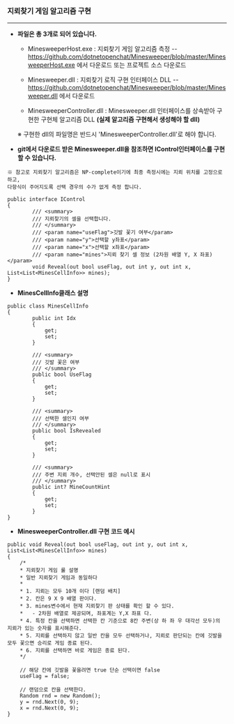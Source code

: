 ### **지뢰찾기 게임 알고리즘 구현**

***
* **파일은 총 3개로 되어 있습니다.**
  - MinesweeperHost.exe : 지뢰찾기 게임 알고리즘 측정
  -- https://github.com/dotnetopenchat/Minesweeper/blob/master/MinesweeperHost.exe 에서 다운로드 또는 프로젝트 소스 다운로드
  
  - Minesweeper.dll : 지뢰찾기 로직 구현 인터페이스 DLL
  --https://github.com/dotnetopenchat/Minesweeper/blob/master/Minesweeper.dll 에서 다운로드
  
  - MinesweeperController.dll : Minesweeper.dll 인터페이스를 상속받아 구현한 구현체 알고리즘 DLL
  **(실제 알고리즘 구현해서 생성해야 할 dll)**
  
  ※ 구현한 dll의 파일명은 반드시 'MinesweeperController.dll'로 해야 합니다.

* **git에서 다운로드 받은 Minesweeper.dll을 참조하면 IControl인터페이스를 구현할 수 있습니다.**


```
※ 참고로 지뢰찾기 알고리즘은 NP-complete이기에 최종 측정시에는 지뢰 위치를 고정으로 하고,
다항식이 주어지도록 선택 경우의 수가 없게 측정 합니다.
```


```
public interface IControl
{
        /// <summary>
        /// 지뢰찾기의 셀을 선택합니다.
        /// </summary>
        /// <param name="useFlag">깃발 꽃기 여부</param>
        /// <param name="y">선택할 y좌표</param>
        /// <param name="x">선택할 x좌표</param>
        /// <param name="mines">지뢰 찾기 셀 정보 (2차원 배열 Y, X 좌표)</param>
        void Reveal(out bool useFlag, out int y, out int x, List<List<MinesCellInfo>> mines);
}
```

* **MinesCellInfo클래스 설명**
```
public class MinesCellInfo
{
        public int Idx
        {
            get;
            set;
        }

        /// <summary>
        /// 깃발 꽃은 여부
        /// </summary>
        public bool UseFlag
        {
            get;
            set;
        }

        /// <summary>
        /// 선택한 셀인지 여부
        /// </summary>
        public bool IsRevealed
        {
            get;
            set;
        }

        /// <summary>
        /// 주변 지뢰 개수, 선택안된 셀은 null로 표시
        /// </summary>
        public int? MineCountHint
        {
            get;
            set;
        }
}
```

* **MinesweeperController.dll 구현 코드 예시**

```
public void Reveal(out bool useFlag, out int y, out int x, List<List<MinesCellInfo>> mines)
{
	/*
	* 지뢰찾기 게임 룰 설명
	* 일반 지뢰찾기 게임과 동일하다
	*
	* 1. 지뢰는 모두 10개 이다 [랜덤 배치]
	* 2. 칸은 9 X 9 배열 판이다.
	* 3. mines변수에서 현재 지뢰찾기 판 상태를 확인 할 수 있다.
	* 	- 2차원 배열로 제공되며, 좌표계는 Y,X 좌표 다.
	* 4. 특정 칸을 선택하면 선택한 칸 기준으로 8칸 주변(상 하 좌 우 대각선 모두)의 지뢰가 있는 숫자를 표시해준다.
	* 5. 지뢰를 선택하지 않고 일반 칸을 모두 선택하거나, 지뢰로 판단되는 칸에 깃발을 모두 꽃으면 승리로 게임 종료 된다.
	* 6. 지뢰를 선택하면 바로 게임은 종료 된다.
	*/

	// 해당 칸에 깃발을 꽃을려면 true 단순 선택이면 false
	useFlag = false;
	
	// 랜덤으로 칸을 선택한다.
	Random rnd = new Random();
	y = rnd.Next(0, 9);
	x = rnd.Next(0, 9);
}
```
